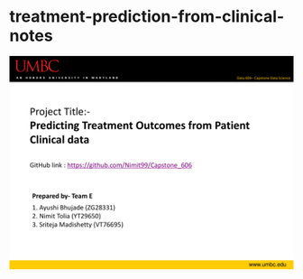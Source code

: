 # treatment-prediction-from-clinical-notes


![plot](./report-images/report-treatment-prediction-01.png)
